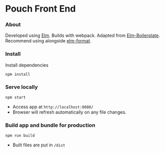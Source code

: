 # Pouch Front End

### About
Developed using [Elm](http://elm-lang.org/). Builds with webpack. Adapted from [Elm-Boilerplate](https://github.com/MichaelReiter/Elm-Boilerplate). Recommend using alongside [elm-format](https://github.com/avh4/elm-format).


### Install
Install dependencies
```
npm install
```


### Serve locally
```
npm start
```
* Access app at `http://localhost:8080/`
* Browser will refresh automatically on any file changes.


### Build app and bundle for production
```
npm run build
```
* Built files are put in `/dist`
